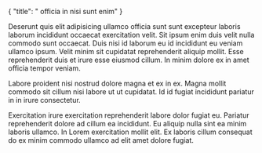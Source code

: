 {
  "title": " officia in nisi sunt enim"
}

Deserunt quis elit adipisicing ullamco officia sunt sunt excepteur laboris laborum incididunt occaecat exercitation velit. Sit ipsum enim duis velit nulla commodo sunt occaecat. Duis nisi id laborum eu id incididunt eu veniam ullamco ipsum. Velit minim sit cupidatat reprehenderit aliquip mollit. Esse reprehenderit duis et irure esse eiusmod cillum. In minim dolore ex in amet officia tempor veniam.

Labore proident nisi nostrud dolore magna et ex in ex. Magna mollit commodo sit cillum nisi labore ut ut cupidatat. Id id fugiat incididunt pariatur in in irure consectetur.

Exercitation irure exercitation reprehenderit labore dolor fugiat eu. Pariatur reprehenderit dolore ad cillum ea incididunt. Eu aliquip nulla sint ea minim laboris ullamco. In Lorem exercitation mollit elit. Ex laboris cillum consequat do ex minim commodo ullamco ad elit amet dolore fugiat.